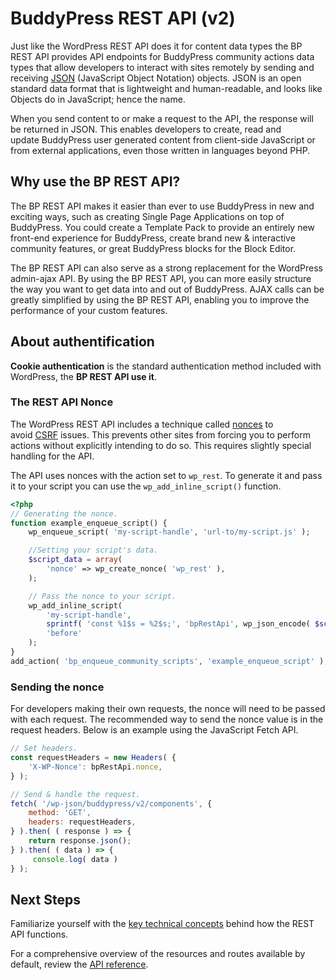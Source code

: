 # BuddyPress REST API (v2)

Just like the WordPress REST API does it for content data types the BP REST API provides API endpoints for BuddyPress community actions data types that allow developers to interact with sites remotely by sending and receiving [JSON](https://en.wikipedia.org/wiki/JSON) (JavaScript Object Notation) objects. JSON is an open standard data format that is lightweight and human-readable, and looks like Objects do in JavaScript; hence the name.

When you send content to or make a request to the API, the response will be returned in JSON. This enables developers to create, read and update BuddyPress user generated content from client-side JavaScript or from external applications, even those written in languages beyond PHP.

## Why use the BP REST API?

The BP REST API makes it easier than ever to use BuddyPress in new and exciting ways, such as creating Single Page Applications on top of BuddyPress. You could create a Template Pack to provide an entirely new front-end experience for BuddyPress, create brand new & interactive community features, or great BuddyPress blocks for the Block Editor.

The BP REST API can also serve as a strong replacement for the WordPress admin-ajax API. By using the BP REST API, you can more easily structure the way you want to get data into and out of BuddyPress. AJAX calls can be greatly simplified by using the BP REST API, enabling you to improve the performance of your custom features.

## About authentification

**Cookie authentication** is the standard authentication method included with WordPress, the **BP REST API use it**.

### The REST API Nonce

The WordPress REST API includes a technique called [nonces](https://developer.wordpress.org/apis/security/nonces/) to avoid [CSRF](https://en.wikipedia.org/wiki/Cross-site_request_forgery) issues. This prevents other sites from forcing you to perform actions without explicitly intending to do so. This requires slightly special handling for the API.

The API uses nonces with the action set to `wp_rest`. To generate it and pass it to your script you can use the `wp_add_inline_script()` function.

```php
<?php
// Generating the nonce.
function example_enqueue_script() {
	wp_enqueue_script( 'my-script-handle', 'url-to/my-script.js' );

	//Setting your script's data.
	$script_data = array(
		'nonce' => wp_create_nonce( 'wp_rest' ),
	);

	// Pass the nonce to your script.
	wp_add_inline_script(
		'my-script-handle',
		sprintf( 'const %1$s = %2$s;', 'bpRestApi', wp_json_encode( $script_data ) ),
		'before'
	);
}
add_action( 'bp_enqueue_community_scripts', 'example_enqueue_script' );
```

### Sending the nonce

For developers making their own requests, the nonce will need to be passed with each request. The recommended way to send the nonce value is in the request headers. Below is an example using the JavaScript Fetch API.

```js
// Set headers.
const requestHeaders = new Headers( {
	'X-WP-Nonce': bpRestApi.nonce,
} );

// Send & handle the request.
fetch( '/wp-json/buddypress/v2/components', {
	method: 'GET',
	headers: requestHeaders,
} ).then( ( response ) => {
	return response.json();
} ).then( ( data ) => {
	 console.log( data )
} );
```

## Next Steps

Familiarize yourself with the [key technical concepts](https://developer.wordpress.org/rest-api/key-concepts/) behind how the REST API functions.

For a comprehensive overview of the resources and routes available by default, review the [API reference](./reference.md).
